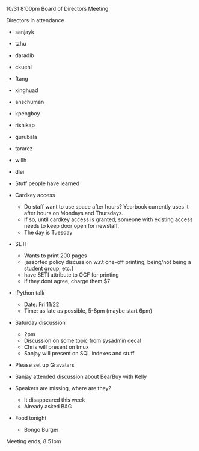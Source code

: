 10/31 8:00pm
Board of Directors Meeting

Directors in attendance
- sanjayk
- tzhu
- daradib
- ckuehl
- ftang
- xinghuad
- anschuman
- kpengboy
- rishikap
- gurubala
- tararez
- willh
- dlei

- Stuff people have learned
- Cardkey access
    - Do staff want to use space after hours? Yearbook currently uses it after hours on Mondays and Thursdays.
    - If so, until cardkey access is granted, someone with existing access needs to keep door open for newstaff.
    - The day is Tuesday
- SETI
    - Wants to print 200 pages
    - [assorted policy discussion w.r.t one-off printing, being/not being a student group, etc.]
    - have SETI attribute to OCF for printing
    - if they dont agree, charge them $7
- IPython talk
    - Date: Fri 11/22
    - Time: as late as possible, 5-8pm (maybe start 6pm)
- Saturday discussion
    - 2pm
    - Discussion on some topic from sysadmin decal
    - Chris will present on tmux
    - Sanjay will present on SQL indexes and stuff
- Please set up Gravatars
- Sanjay attended discussion about BearBuy with Kelly
- Speakers are missing, where are they?
    - It disappeared this week
    - Already asked B&G
- Food tonight
    - Bongo Burger

Meeting ends, 8:51pm
